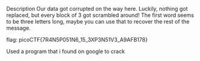 Description
Our data got corrupted on the way here. Luckily, nothing got replaced, but every block of 3 got scrambled around! The first word seems to be three letters long, maybe you can use that to recover the rest of the message.



flag: picoCTF{7R4N5P051N6_15_3XP3N51V3_A9AFB178}

Used a program that i found on google to crack

